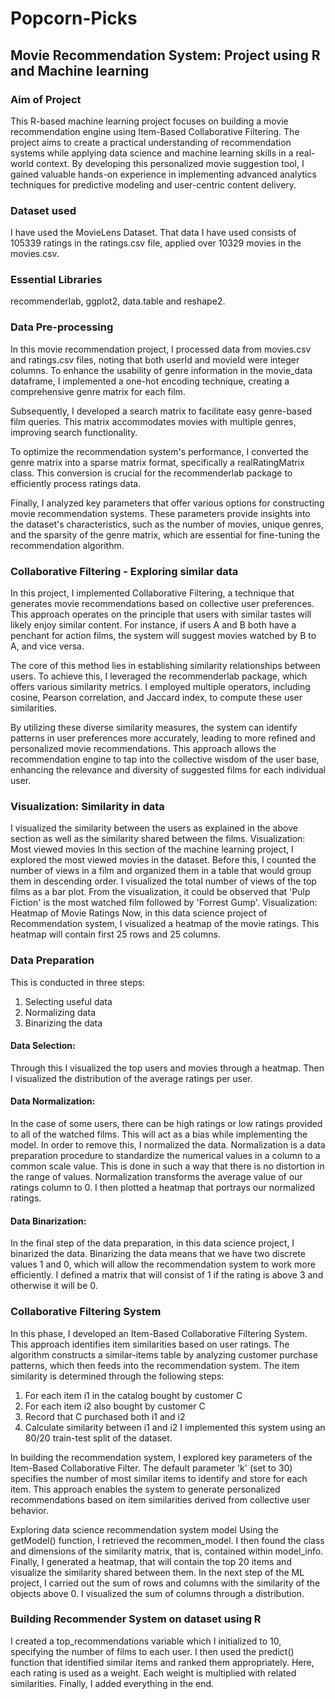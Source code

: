 # Popcorn-Picks

## Movie Recommendation System: Project using R and Machine learning
### Aim of Project
This R-based machine learning project focuses on building a movie recommendation engine using Item-Based Collaborative Filtering. The project aims to create a practical understanding of recommendation systems while applying data science and machine learning skills in a real-world context. By developing this personalized movie suggestion tool, I gained valuable hands-on experience in implementing advanced analytics techniques for predictive modeling and user-centric content delivery.

### Dataset used
I have used the MovieLens Dataset. That data I have used consists of 105339 ratings in the ratings.csv file, applied over 10329 movies in the movies.csv.

### Essential Libraries
recommenderlab, ggplot2, data.table and reshape2.

### Data Pre-processing
In this movie recommendation project, I processed data from movies.csv and ratings.csv files, noting that both userId and movieId were integer columns. To enhance the usability of genre information in the movie_data dataframe, I implemented a one-hot encoding technique, creating a comprehensive genre matrix for each film.

Subsequently, I developed a search matrix to facilitate easy genre-based film queries. This matrix accommodates movies with multiple genres, improving search functionality.

To optimize the recommendation system's performance, I converted the genre matrix into a sparse matrix format, specifically a realRatingMatrix class. This conversion is crucial for the recommenderlab package to efficiently process ratings data.

Finally, I analyzed key parameters that offer various options for constructing movie recommendation systems. These parameters provide insights into the dataset's characteristics, such as the number of movies, unique genres, and the sparsity of the genre matrix, which are essential for fine-tuning the recommendation algorithm.

### Collaborative Filtering - Exploring similar data
In this project, I implemented Collaborative Filtering, a technique that generates movie recommendations based on collective user preferences. This approach operates on the principle that users with similar tastes will likely enjoy similar content. For instance, if users A and B both have a penchant for action films, the system will suggest movies watched by B to A, and vice versa.

The core of this method lies in establishing similarity relationships between users. To achieve this, I leveraged the recommenderlab package, which offers various similarity metrics. I employed multiple operators, including cosine, Pearson correlation, and Jaccard index, to compute these user similarities.

By utilizing these diverse similarity measures, the system can identify patterns in user preferences more accurately, leading to more refined and personalized movie recommendations. This approach allows the recommendation engine to tap into the collective wisdom of the user base, enhancing the relevance and diversity of suggested films for each individual user.

### Visualization: Similarity in data
I visualized the similarity between the users as explained in the above section as well as the similarity shared between the films.
Visualization: Most viewed movies
In this section of the machine learning project, I explored the most viewed movies in the dataset. Before this, I counted the number of views in a film and organized them in a table that would group them in descending order. I visualized the total number of views of the top films as a bar plot.
From the visualization, it could be observed that 'Pulp Fiction' is the most watched film followed by 'Forrest Gump'.
Visualization: Heatmap of Movie Ratings
Now, in this data science project of Recommendation system, I visualized a heatmap of the movie ratings. This heatmap will contain first 25 rows and 25 columns.

### Data Preparation
This is conducted in three steps:
1.	Selecting useful data
2.	Normalizing data
3.	Binarizing the data
	
#### Data Selection: 
Through this I visualized the top users and movies through a heatmap. Then I visualized the distribution of the average ratings per user.

#### Data Normalization: 
In the case of some users, there can be high ratings or low ratings provided to all of the watched films. This will act as a bias while implementing the model. In order to remove this, I normalized the data. Normalization is a data preparation procedure to standardize the numerical values in a column to a common scale value. This is done in such a way that there is no distortion in the range of values. Normalization transforms the average value of our ratings column to 0. I then plotted a heatmap that portrays our normalized ratings.

#### Data Binarization: 
In the final step of the data preparation, in this data science project, I binarized the data. Binarizing the data means that we have two discrete values 1 and 0, which will allow the recommendation system to work more efficiently. I defined a matrix that will consist of 1 if the rating is above 3 and otherwise it will be 0.

### Collaborative Filtering System
In this phase, I developed an Item-Based Collaborative Filtering System. This approach identifies item similarities based on user ratings. The algorithm constructs a similar-items table by analyzing customer purchase patterns, which then feeds into the recommendation system.
The item similarity is determined through the following steps:
1.	For each item i1 in the catalog bought by customer C
2.	For each item i2 also bought by customer C
3.	Record that C purchased both i1 and i2
4.	Calculate similarity between i1 and i2
I implemented this system using an 80/20 train-test split of the dataset. 

In building the recommendation system, I explored key parameters of the Item-Based Collaborative Filter. The default parameter 'k' (set to 30) specifies the number of most similar items to identify and store for each item. This approach enables the system to generate personalized recommendations based on item similarities derived from collective user behavior.

Exploring data science recommendation system model
Using the getModel() function, I retrieved the recommen_model. I then found the class and dimensions of the similarity matrix, that is, contained within model_info. Finally, I generated a heatmap, that will contain the top 20 items and visualize the similarity shared between them.
In the next step of the ML project, I carried out the sum of rows and columns with the similarity of the objects above 0. I visualized the sum of columns through a distribution.

### Building Recommender System on dataset using R
I created a top_recommendations variable which I initialized to 10, specifying the number of films to each user. I then used the predict() function that identified similar items and ranked them appropriately. Here, each rating is used as a weight. Each weight is multiplied with related similarities. Finally, I added everything in the end.
